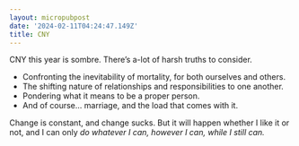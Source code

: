 ```yaml
---
layout: micropubpost
date: '2024-02-11T04:24:47.149Z'
title: CNY
---
```

CNY this year is sombre. There’s a-lot of harsh truths to consider. 
- Confronting the inevitability of mortality, for both ourselves and others.
- The shifting nature of relationships and responsibilities to one another.
- Pondering what it means to be a proper person.
- And of course… marriage, and the load that comes with it.

Change is constant, and change sucks. But it will happen whether I like it or not, and I can only *do whatever I can, however I can, while I still can.*
